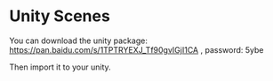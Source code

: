# Unity Scenes

You can download the unity package:  https://pan.baidu.com/s/1TPTRYEXJ_Tf90gvIGjI1CA , password: 5ybe 

Then import it to your unity.

